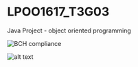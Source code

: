 # LPOO1617_T3G03

Java Project - object oriented programming

![BCH compliance](https://bettercodehub.com/edge/badge/luisnmartins/LPOO1617_T3G03?token=862f0ba8b48bee0b02c4e77b6627c0334f4f5e1e)


![alt text][EclEmma]

[EclEmma]: LPOO1617_T3G03/C02/ScreenShots/EclEmmaTest.png
